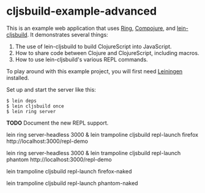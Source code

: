 # cljsbuild-example-advanced

This is an example web application that uses [Ring][1], [Compojure][2],
and [lein-cljsbuild][3]. It demonstrates several things:

1. The use of lein-cljsbuild to build ClojureScript into JavaScript.
2. How to share code between Clojure and ClojureScript, including macros.
3. How to use lein-cljsbuild's various REPL commands.

To play around with this example project, you will first need
[Leiningen][4] installed.

Set up and start the server like this:

    $ lein deps
    $ lein cljsbuild once
    $ lein ring server

**TODO** Document the new REPL support.

lein ring server-headless 3000 &
lein trampoline cljsbuild repl-launch firefox http://localhost:3000/repl-demo

lein ring server-headless 3000 &
lein trampoline cljsbuild repl-launch phantom http://localhost:3000/repl-demo

lein trampoline cljsbuild repl-launch firefox-naked

lein trampoline cljsbuild repl-launch phantom-naked

[1]: https://github.com/mmcgrana/ring
[2]: https://github.com/weavejester/compojure
[3]: https://github.com/emezeske/lein-cljsbuild
[4]: https://github.com/technomancy/leiningen

